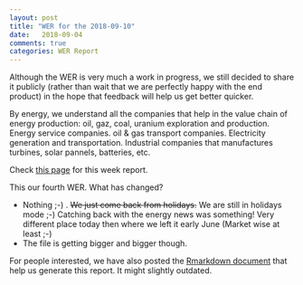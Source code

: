 ```yaml
---
layout: post
title: "WER for the 2018-09-10"
date:   2018-09-04
comments: true
categories: WER Report
---
```


Although the WER is very much a work in progress, we still decided to share it publicly (rather than wait that we are perfectly happy with the end product) in the hope that feedback will help us get better quicker.  

By energy, we understand all the companies that help in the value chain of energy production: oil, gaz, coal, uranium exploration and production. Energy service companies. oil & gas transport companies. Electricity generation and transportation. Industrial companies that manufactures turbines, solar pannels, batteries, etc.

Check [this page](https://fderyckel.github.io/WER/reports/WER_2018_09_10~~.html) for this week report.  

This our fourth WER.  What has changed? 

* Nothing ;-) . ~~We just come back from holidays.~~  We are still in holidays mode ;-)  Catching back with the energy news was something!  Very different place today then where we left it early June (Market wise at least ;-) 
* The file is getting bigger and bigger though.




For people interested, we have also posted the [Rmarkdown document](https://fderyckel.github.io/WER/WER_V02.Rmd) that help us generate this report.  It might slightly outdated. 
